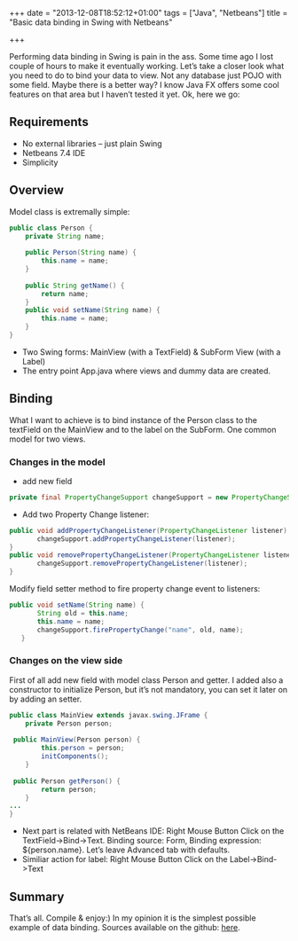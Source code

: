 +++
date = "2013-12-08T18:52:12+01:00"
tags = ["Java", "Netbeans"]
title = "Basic data binding in Swing with Netbeans"

+++

Performing data binding in Swing is pain in the ass. Some time ago I lost couple of hours to make it eventually working. Let’s take a closer look what you need to do to bind your data to view. Not any database just POJO with some field. Maybe there is a better way? I know Java FX offers some cool features on that area but I haven’t tested it yet. Ok, here we go:

## **Requirements**

- No external libraries – just plain Swing
- Netbeans 7.4 IDE
- Simplicity

## **Overview**

Model class is extremally simple:

```java
public class Person {
    private String name;
 
    public Person(String name) {
        this.name = name;
    }
 
    public String getName() {
        return name;
    }
    public void setName(String name) {
        this.name = name;
    }
}
```

- Two Swing forms: MainView (with a TextField) & SubForm View (with a Label)
- The entry point App.java where views and dummy data are created.

## **Binding**

What I want to achieve is to bind instance of the Person class to the textField on the MainView and to the label on the SubForm. One common model for two views.

### Changes in the model
- add new field

```java
private final PropertyChangeSupport changeSupport = new PropertyChangeSupport(this);
```

- Add two Property Change listener:

```java
public void addPropertyChangeListener(PropertyChangeListener listener) {
       changeSupport.addPropertyChangeListener(listener);
}
public void removePropertyChangeListener(PropertyChangeListener listener) {
       changeSupport.removePropertyChangeListener(listener);
}
```

Modify field setter method to fire property change event to listeners:

```java
public void setName(String name) {
       String old = this.name;
       this.name = name;
       changeSupport.firePropertyChange("name", old, name);
   }
```

### Changes on the view side
First of all add new field with model class Person and getter. I added also a constructor to initialize Person, but it’s not mandatory, you can set it later on by adding an setter.

```java
public class MainView extends javax.swing.JFrame {
    private Person person;
 
 public MainView(Person person) {
        this.person = person;
        initComponents();
    }
 
 public Person getPerson() {
        return person;
    }
...
}
```

- Next part is related with NetBeans IDE: Right Mouse Button Click on the TextField->Bind->Text. Binding source: Form, Binding expression: ${person.name}. Let’s leave Advanced tab with defaults.
- Similiar action for label: Right Mouse Button Click on the Label->Bind->Text

## **Summary**

That’s all. Compile & enjoy:) In my opinion it is the simplest possible example of data binding.
Sources available on the github: [here](https://github.com/czytelny/DataBindingDemo).